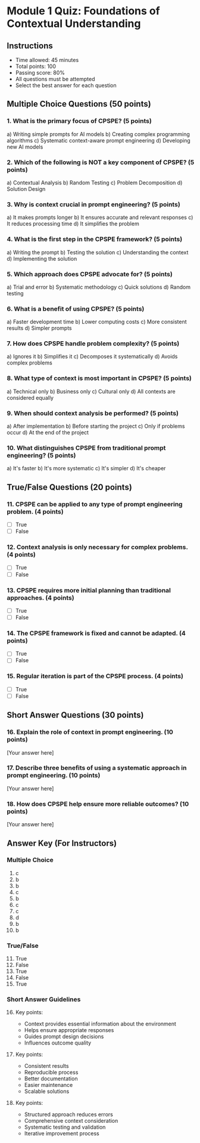 # Module 1 Quiz: Foundations of Contextual Understanding

## Instructions
- Time allowed: 45 minutes
- Total points: 100
- Passing score: 80%
- All questions must be attempted
- Select the best answer for each question

## Multiple Choice Questions (50 points)

### 1. What is the primary focus of CPSPE? (5 points)
a) Writing simple prompts for AI models
b) Creating complex programming algorithms
c) Systematic context-aware prompt engineering
d) Developing new AI models

### 2. Which of the following is NOT a key component of CPSPE? (5 points)
a) Contextual Analysis
b) Random Testing
c) Problem Decomposition
d) Solution Design

### 3. Why is context crucial in prompt engineering? (5 points)
a) It makes prompts longer
b) It ensures accurate and relevant responses
c) It reduces processing time
d) It simplifies the problem

### 4. What is the first step in the CPSPE framework? (5 points)
a) Writing the prompt
b) Testing the solution
c) Understanding the context
d) Implementing the solution

### 5. Which approach does CPSPE advocate for? (5 points)
a) Trial and error
b) Systematic methodology
c) Quick solutions
d) Random testing

### 6. What is a benefit of using CPSPE? (5 points)
a) Faster development time
b) Lower computing costs
c) More consistent results
d) Simpler prompts

### 7. How does CPSPE handle problem complexity? (5 points)
a) Ignores it
b) Simplifies it
c) Decomposes it systematically
d) Avoids complex problems

### 8. What type of context is most important in CPSPE? (5 points)
a) Technical only
b) Business only
c) Cultural only
d) All contexts are considered equally

### 9. When should context analysis be performed? (5 points)
a) After implementation
b) Before starting the project
c) Only if problems occur
d) At the end of the project

### 10. What distinguishes CPSPE from traditional prompt engineering? (5 points)
a) It's faster
b) It's more systematic
c) It's simpler
d) It's cheaper

## True/False Questions (20 points)

### 11. CPSPE can be applied to any type of prompt engineering problem. (4 points)
- [ ] True
- [ ] False

### 12. Context analysis is only necessary for complex problems. (4 points)
- [ ] True
- [ ] False

### 13. CPSPE requires more initial planning than traditional approaches. (4 points)
- [ ] True
- [ ] False

### 14. The CPSPE framework is fixed and cannot be adapted. (4 points)
- [ ] True
- [ ] False

### 15. Regular iteration is part of the CPSPE process. (4 points)
- [ ] True
- [ ] False

## Short Answer Questions (30 points)

### 16. Explain the role of context in prompt engineering. (10 points)
[Your answer here]

### 17. Describe three benefits of using a systematic approach in prompt engineering. (10 points)
[Your answer here]

### 18. How does CPSPE help ensure more reliable outcomes? (10 points)
[Your answer here]

## Answer Key (For Instructors)

### Multiple Choice
1. c
2. b
3. b
4. c
5. b
6. c
7. c
8. d
9. b
10. b

### True/False
11. True
12. False
13. True
14. False
15. True

### Short Answer Guidelines
16. Key points:
    - Context provides essential information about the environment
    - Helps ensure appropriate responses
    - Guides prompt design decisions
    - Influences outcome quality

17. Key points:
    - Consistent results
    - Reproducible process
    - Better documentation
    - Easier maintenance
    - Scalable solutions

18. Key points:
    - Structured approach reduces errors
    - Comprehensive context consideration
    - Systematic testing and validation
    - Iterative improvement process 